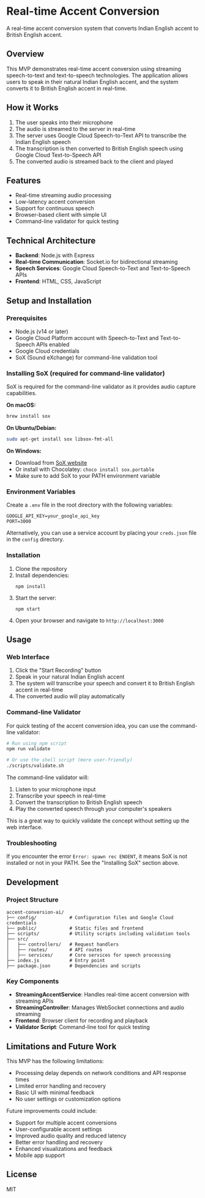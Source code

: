 # Real-time Accent Conversion

A real-time accent conversion system that converts Indian English accent to British English accent.

## Overview

This MVP demonstrates real-time accent conversion using streaming speech-to-text and text-to-speech technologies. The application allows users to speak in their natural Indian English accent, and the system converts it to British English accent in real-time.

## How it Works

1. The user speaks into their microphone
2. The audio is streamed to the server in real-time
3. The server uses Google Cloud Speech-to-Text API to transcribe the Indian English speech
4. The transcription is then converted to British English speech using Google Cloud Text-to-Speech API
5. The converted audio is streamed back to the client and played

## Features

- Real-time streaming audio processing
- Low-latency accent conversion
- Support for continuous speech
- Browser-based client with simple UI
- Command-line validator for quick testing

## Technical Architecture

- **Backend**: Node.js with Express
- **Real-time Communication**: Socket.io for bidirectional streaming
- **Speech Services**: Google Cloud Speech-to-Text and Text-to-Speech APIs
- **Frontend**: HTML, CSS, JavaScript

## Setup and Installation

### Prerequisites

- Node.js (v14 or later)
- Google Cloud Platform account with Speech-to-Text and Text-to-Speech APIs enabled
- Google Cloud credentials
- SoX (Sound eXchange) for command-line validation tool

### Installing SoX (required for command-line validator)

SoX is required for the command-line validator as it provides audio capture capabilities.

**On macOS:**
```bash
brew install sox
```

**On Ubuntu/Debian:**
```bash
sudo apt-get install sox libsox-fmt-all
```

**On Windows:**
- Download from [SoX website](http://sox.sourceforge.net/)
- Or install with Chocolatey: `choco install sox.portable`
- Make sure to add SoX to your PATH environment variable

### Environment Variables

Create a `.env` file in the root directory with the following variables:

```
GOOGLE_API_KEY=your_google_api_key
PORT=3000
```

Alternatively, you can use a service account by placing your `creds.json` file in the `config` directory.

### Installation

1. Clone the repository
2. Install dependencies:
   ```
   npm install
   ```
3. Start the server:
   ```
   npm start
   ```
4. Open your browser and navigate to `http://localhost:3000`

## Usage

### Web Interface

1. Click the "Start Recording" button
2. Speak in your natural Indian English accent
3. The system will transcribe your speech and convert it to British English accent in real-time
4. The converted audio will play automatically

### Command-line Validator

For quick testing of the accent conversion idea, you can use the command-line validator:

```bash
# Run using npm script
npm run validate

# Or use the shell script (more user-friendly)
./scripts/validate.sh
```

The command-line validator will:
1. Listen to your microphone input
2. Transcribe your speech in real-time
3. Convert the transcription to British English speech
4. Play the converted speech through your computer's speakers

This is a great way to quickly validate the concept without setting up the web interface.

### Troubleshooting

If you encounter the error `Error: spawn rec ENOENT`, it means SoX is not installed or not in your PATH. See the "Installing SoX" section above.

## Development

### Project Structure

```
accent-conversion-ai/
├── config/            # Configuration files and Google Cloud credentials
├── public/            # Static files and frontend
├── scripts/           # Utility scripts including validation tools
├── src/
│   ├── controllers/   # Request handlers
│   ├── routes/        # API routes
│   ├── services/      # Core services for speech processing
├── index.js           # Entry point
├── package.json       # Dependencies and scripts
```

### Key Components

- **StreamingAccentService**: Handles real-time accent conversion with streaming APIs
- **StreamingController**: Manages WebSocket connections and audio streaming
- **Frontend**: Browser client for recording and playback
- **Validator Script**: Command-line tool for quick testing

## Limitations and Future Work

This MVP has the following limitations:

- Processing delay depends on network conditions and API response times
- Limited error handling and recovery
- Basic UI with minimal feedback
- No user settings or customization options

Future improvements could include:

- Support for multiple accent conversions
- User-configurable accent settings
- Improved audio quality and reduced latency
- Better error handling and recovery
- Enhanced visualizations and feedback
- Mobile app support

## License

MIT 